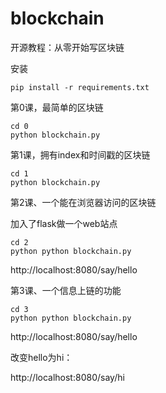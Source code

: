 # blockchain
开源教程：从零开始写区块链

安装

```
pip install -r requirements.txt
```


第0课，最简单的区块链

```
cd 0
python blockchain.py
```

第1课，拥有index和时间戳的区块链

```
cd 1
python blockchain.py
```

第2课、一个能在浏览器访问的区块链

加入了flask做一个web站点

```
cd 2
python python blockchain.py
```
http://localhost:8080/say/hello


第3课、一个信息上链的功能

```
cd 3
python python blockchain.py
```

http://localhost:8080/say/hello

改变hello为hi：

http://localhost:8080/say/hi
